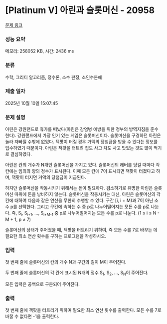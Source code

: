 # [Platinum V] 아린과 슬롯머신 - 20958 

[문제 링크](https://www.acmicpc.net/problem/20958) 

### 성능 요약

메모리: 258052 KB, 시간: 2436 ms

### 분류

수학, 그리디 알고리즘, 정수론, 소수 판정, 소인수분해

### 제출 일자

2025년 10월 10일 15:07:45

### 문제 설명

<p>아린은 강원랜드로 휴가를 떠났다(아린은 감염병 예방을 위한 정부의 방역지침을 준수한다). 강원랜드에서 가장 인기 있는 게임은 슬롯머신이다. 슬롯머신을 구경하던 아린은 놀라 자빠질 수밖에 없었다. 잭팟이 터질 경우 거액의 당첨금을 받을 수 있다는 정보를 입수하였기 때문이다. 아린은 잭팟을 터트려 집도 사고 차도 사고 맛있는 것도 많이 먹기로 결심하였다.</p>

<p>아린은 칸의 개수가 N개인 슬롯머신을 가지고 있다. 슬롯머신의 레버를 당길 때마다 각 칸에는 임의의 양의 정수가 표시된다. 이때 모든 칸에 7이 표시되면 잭팟이 터졌다고 하며, 잭팟이 터지면 거액의 당첨금이 지급된다.</p>

<p>하지만 슬롯머신을 작동시키기 위해서는 돈이 필요하다. 검소하기로 유명한 아린은 슬롯머신 따위에 돈을 낭비하지 않는다. 슬롯머신을 작동시키는 대신, 아린은 슬롯머신의 각 칸에 대하여 다음과 같은 연산을 무한히 수행할 수 있다. 구간 [i, i + M)과 7이 아닌 소수 p를 선택한다. 그리고 구간에 속하는 수 중 p로 나누어떨어지는 모든 수를 p로 나눈다. 즉, S<sub>i</sub>, S<sub>i+1</sub>, ..., S<sub>i+M-1</sub> 중 p로 나누어떨어지는 모든 수를 p로 나눈다. (1 ≤ i ≤ N - M + 1, p ≠ 7)</p>

<p>슬롯머신의 상태가 주어졌을 때, 잭팟을 터트리기 위하여, 즉 모든 수를 7로 바꾸는 데 필요한 최소 연산 횟수를 구하는 프로그램을 작성하시오.</p>

### 입력 

 <p>첫 번째 줄에 슬롯머신의 칸의 개수 N과 구간의 길이 M이 주어진다.</p>

<p>두 번째 줄에 슬롯머신의 각 칸에 표시된 N개의 정수 S<sub>1</sub>, S<sub>2</sub>, ..., S<sub>N</sub>이 주어진다.</p>

<p>모든 입력은 공백으로 구분되어 주어진다.</p>

### 출력 

 <p>첫 번째 줄에 잭팟을 터트리기 위하여 필요한 최소 연산 횟수를 출력한다. 모든 수를 7로 바꿀 수 없다면 -1을 출력한다.</p>

